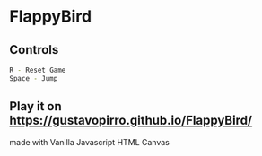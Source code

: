 # FlappyBird

## Controls
```bash
R - Reset Game
Space - Jump
```

## Play it on https://gustavopirro.github.io/FlappyBird/

made with 
Vanilla Javascript
HTML Canvas


